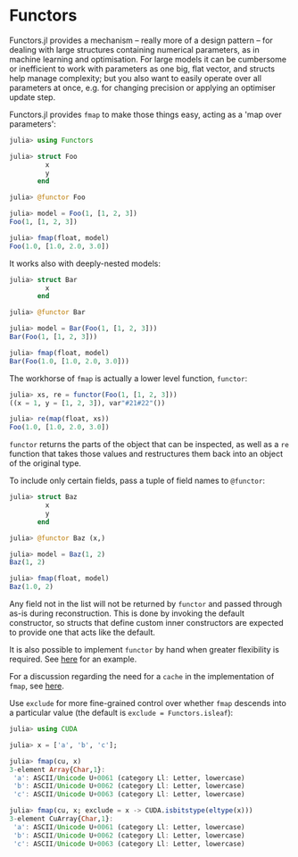 # Functors

Functors.jl provides a mechanism – really more of a design pattern – for dealing with large structures containing numerical parameters, as in machine learning and optimisation. For large models it can be cumbersome or inefficient to work with parameters as one big, flat vector, and structs help manage complexity; but you also want to easily operate over all parameters at once, e.g. for changing precision or applying an optimiser update step.

Functors.jl provides `fmap` to make those things easy, acting as a 'map over parameters':

```julia
julia> using Functors

julia> struct Foo
         x
         y
       end

julia> @functor Foo

julia> model = Foo(1, [1, 2, 3])
Foo(1, [1, 2, 3])

julia> fmap(float, model)
Foo(1.0, [1.0, 2.0, 3.0])
```

It works also with deeply-nested models:

```julia
julia> struct Bar
         x
       end

julia> @functor Bar

julia> model = Bar(Foo(1, [1, 2, 3]))
Bar(Foo(1, [1, 2, 3]))

julia> fmap(float, model)
Bar(Foo(1.0, [1.0, 2.0, 3.0]))
```

The workhorse of `fmap` is actually a lower level function, `functor`:

```julia
julia> xs, re = functor(Foo(1, [1, 2, 3]))
((x = 1, y = [1, 2, 3]), var"#21#22"())

julia> re(map(float, xs))
Foo(1.0, [1.0, 2.0, 3.0])
```

`functor` returns the parts of the object that can be inspected, as well as a `re` function that takes those values and restructures them back into an object of the original type.

To include only certain fields, pass a tuple of field names to `@functor`:

```julia
julia> struct Baz
         x
         y
       end

julia> @functor Baz (x,)

julia> model = Baz(1, 2)
Baz(1, 2)

julia> fmap(float, model)
Baz(1.0, 2)
```

Any field not in the list will not be returned by `functor` and passed through as-is during reconstruction. This is done by invoking the default constructor, so structs that define custom inner constructors are expected to provide one that acts like the default.

It is also possible to implement `functor` by hand when greater flexibility is required. See [here](https://github.com/FluxML/Functors.jl/issues/3) for an example.

For a discussion regarding the need for a `cache` in the implementation of `fmap`, see [here](https://github.com/FluxML/Functors.jl/issues/2).

Use `exclude` for more fine-grained control over whether `fmap` descends into a particular value (the default is `exclude = Functors.isleaf`):
```julia
julia> using CUDA

julia> x = ['a', 'b', 'c'];

julia> fmap(cu, x)
3-element Array{Char,1}:
 'a': ASCII/Unicode U+0061 (category Ll: Letter, lowercase)
 'b': ASCII/Unicode U+0062 (category Ll: Letter, lowercase)
 'c': ASCII/Unicode U+0063 (category Ll: Letter, lowercase)

julia> fmap(cu, x; exclude = x -> CUDA.isbitstype(eltype(x)))
3-element CuArray{Char,1}:
 'a': ASCII/Unicode U+0061 (category Ll: Letter, lowercase)
 'b': ASCII/Unicode U+0062 (category Ll: Letter, lowercase)
 'c': ASCII/Unicode U+0063 (category Ll: Letter, lowercase)
```
